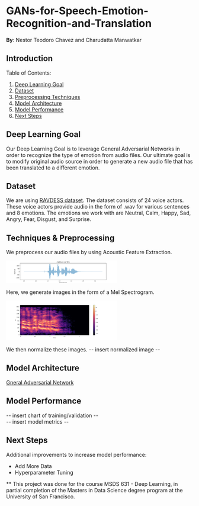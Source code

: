 # GANs-for-Speech-Emotion-Recognition-and-Translation

**By**: Nestor Teodoro Chavez and Charudatta Manwatkar


## Introduction

Table of Contents:<br>
1. [Deep Learning Goal](#goal)<br>
2. [Dataset](#data)<br>
3. [Preprocessing Techniques](#techniques)<br>
4. [Model Architecture](#model)<br>
5. [Model Performance](#results)<br>
6. [Next Steps](#next)<br>

## <a name="goal">Deep Learning Goal </a>
Our Deep Learning Goal is to leverage General Adversarial Networks in order to recognize the type of emotion from audio files. Our ultimate goal is to modify original audio source in order to generate a new audio file that has been translated to a different emotion. 

## <a name="data">Dataset</a> 
We are using [RAVDESS dataset](https://www.kaggle.com/datasets/uwrfkaggler/ravdess-emotional-speech-audio). The dataset consists of 24 voice actors. These voice actors provide audio in the form of .wav for various sentences and 8 emotions. The emotions we work with are Neutral, Calm, Happy, Sad, Angry, Fear, Disgust, and Surprise. 

## <a name="techniques">Techniques & Preprocessing</a> 
We preprocess our audio files by using Acoustic Feature Extraction. 
<p float="left">
  <img src="SampleImages/audio_ex.png" width="300"/>
</p>
  
Here, we generate images in the form of a Mel Spectrogram. 
<p float="left">
  <img src="SampleImages/melSpec_ex.png" width="300"/>
</p>

We then normalize these images. 
-- insert normalized image -- 
  
## <a name="model">Model Architecture</a>
[Gneral Adversarial Network](https://en.wikipedia.org/wiki/Generative_adversarial_network)
  
## <a name="results">Model Performance</a>
-- insert chart of training/validation --  
-- insert model metrics -- 
  
## <a name="next">Next Steps</a>
Additional improvements to increase model performance: 
- Add More Data 
- Hyperparameter Tuning 

** This project was done for the course MSDS 631 - Deep Learning, in partial completion of the Masters in Data Science degree program at the University of San Francisco.
